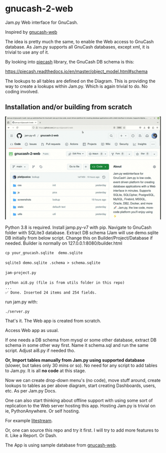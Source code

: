gnucash-2-web
=============

Jam.py Web interface for GnuCash.

Inspired by [gnucash-web](https://github.com/joshuabach/gnucash-web/)

The idea is pretty much the same, to enable the Web access to GnuCash database.
As Jam.py supports all GnuCash databases, except xml, it is trivial to use any of it.

By looking into [piecash](https://pypi.org/project/piecash/) library, the GnuCash DB schema is this:

https://piecash.readthedocs.io/en/master/object_model.html#schema

The lookups to all tables are defined on the Diagram. This is providing the way to create a lookups
within Jam.py. Which is again trivial to do. No coding involved.


Installation and/or building from scratch
------------------------------------------

[![alt text](https://github.com/jam-py-v5/gnucash-2-web/blob/main/screenshots/gnucash_jampy.gif?raw=true)](https://northwind.pythonanywhere.com)

Python 3.8 is required.
Install jamp.py-v7 with pip.
Navigate to GnuCash folder with SQLite3 database. 
Extract DB schema (Jam will use demo.sqlite DB initially from below script. Change this on Builder/Project/Database if needed. Builder is normally on 127.0.0.1:8080/builder.html

```
cp your_gnucash.sqlite  demo.sqlite

sqlite3 demo.sqlite .schema > schema.sqlite

jam-project.py

python ai8.py (file is from utils folder in this repo)
...
✅ Done. Inserted 24 items and 254 fields.
```

run jam.py with:
```
./server.py
```
That's it. The Web app is created from scratch. 

Access Web app as usual.


If one needs a DB schema from mysql or some other database, extract DB schema in some other way first. Name it schema.sql and run the same script. Adjust ai8.py if needed tho.

**Or, Import tables manually from Jam.py using supported database** (slower, but takes only 30 mins or so).
No need for any script to add tables to Jam.py. It is all **no code** at this stage.

Now we can create drop-down menu's (no code), move stuff around, create lookups to tables as per above diagram, start creating Dashboards, users, etc. As per Jam.py Docs.

One can also start thinking about offline support with using some sort of replication to the Web server hosting this app. Hosting Jam.py is trivial on ie, PythonAnywhere. Or self hosting. 

For example [litestream](https://litestream.io/).

Or, one can source this repo and try it first. I will try to add more features to it. Like a Report. Or Dash.

The App is using sample database from [gnucash-web](https://github.com/joshuabach/gnucash-web/).

